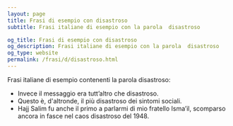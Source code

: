 ```yaml
---
layout: page
title: Frasi di esempio con disastroso 
subtitle: Frasi italiane di esempio con la parola  disastroso

og_title: Frasi di esempio con disastroso 
og_description: Frasi italiane di esempio con la parola  disastroso
og_type: website
permalink: /frasi/d/disastroso.html
---
```


Frasi italiane di esempio contenenti la parola disastroso:


- Invece il messaggio era tutt’altro che disastroso.
- Questo è, d'altronde, il più disastroso dei sintomi sociali.
- Hajj Salim fu anche il primo a parlarmi di mio fratello Isma’il, scomparso ancora in fasce nel caos disastroso del 1948.
